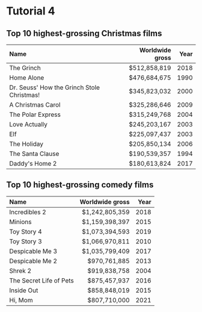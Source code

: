 # Tutorial 4


## Top 10 highest-grossing Christmas films

| Name                                       | Worldwide gross | Year |
| :----------------------------------------- | --------------: | ---: |
| The Grinch                                 | $512,858,819    | 2018 |
| Home Alone                                 | $476,684,675    | 1990 |
| Dr. Seuss' How the Grinch Stole Christmas! | $345,823,032    | 2000 |
| A Christmas Carol                          | $325,286,646    | 2009 |
| The Polar Express                          | $315,249,768    | 2004 |
| Love Actually                              | $245,203,167    | 2003 |
| Elf                                        | $225,097,437    | 2003 |
| The Holiday                                | $205,850,134    | 2006 |
| The Santa Clause                           | $190,539,357    | 1994 |
| Daddy's Home 2                             | $180,613,824    | 2017 |

## Top 10 highest-grossing comedy films

| Name                    | Worldwide gross | Year |
| :---------------------- | --------------: | ---: |
| Incredibles 2           | $1,242,805,359  | 2018 |
| Minions                 | $1,159,398,397  | 2015 |
| Toy Story 4             | $1,073,394,593  | 2019 |
| Toy Story 3             | $1,066,970,811  | 2010 |
| Despicable Me 3         | $1,035,799,409  | 2017 |
| Despicable Me 2         | $970,761,885    | 2013 |
| Shrek 2                 | $919,838,758    | 2004 |
| The Secret Life of Pets | $875,457,937    | 2016 |
| Inside Out              | $858,848,019    | 2015 |
| Hi, Mom                 | $807,710,000    | 2021 |

